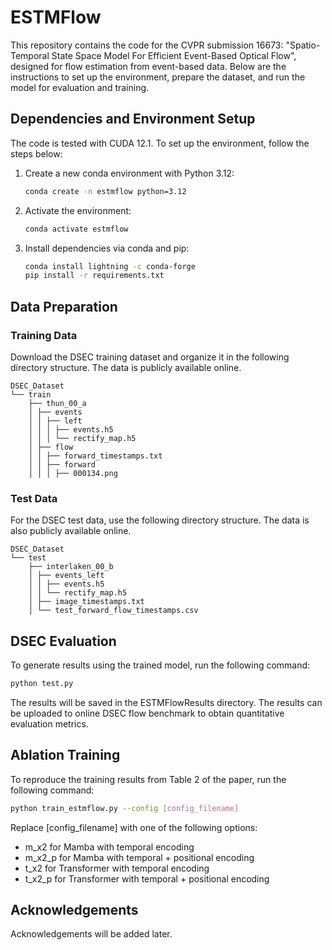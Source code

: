 # ESTMFlow

This repository contains the code for the CVPR submission 16673: "Spatio-Temporal State Space Model For Efficient Event-Based Optical Flow", designed for flow estimation from event-based data. Below are the instructions to set up the environment, prepare the dataset, and run the model for evaluation and training.

## Dependencies and Environment Setup

The code is tested with CUDA 12.1. To set up the environment, follow the steps below:

1. Create a new conda environment with Python 3.12:

    ```bash
    conda create -n estmflow python=3.12
    ```

2. Activate the environment:

    ```bash
    conda activate estmflow
    ```

3. Install dependencies via conda and pip:

    ```bash
    conda install lightning -c conda-forge
    pip install -r requirements.txt
    ```

## Data Preparation

### Training Data

Download the DSEC training dataset and organize it in the following directory structure. The data is publicly available online.
```
DSEC_Dataset 
└── train 
    ├── thun_00_a 
    │ ├── events 
    │ │ ├── left 
    │ │ │ ├── events.h5 
    │ │ │ └── rectify_map.h5 
    │ ├── flow 
    │ │ ├── forward_timestamps.txt 
    │ │ ├── forward 
    │ │ │ ├── 000134.png
```

### Test Data

For the DSEC test data, use the following directory structure. The data is also publicly available online.

```
DSEC_Dataset 
└── test 
    ├── interlaken_00_b 
    │ ├── events_left 
    │ │ ├── events.h5 
    │ │ └── rectify_map.h5 
    │ ├── image_timestamps.txt 
    │ └── test_forward_flow_timestamps.csv
```

## DSEC Evaluation

To generate results using the trained model, run the following command:

```bash
python test.py
```
The results will be saved in the ESTMFlowResults directory. The results can be uploaded to online DSEC flow benchmark to obtain quantitative evaluation metrics. 

## Ablation Training

To reproduce the training results from Table 2 of the paper, run the following command:

```bash
python train_estmflow.py --config [config_filename]
```

Replace [config_filename] with one of the following options:

- m_x2 for Mamba with temporal encoding
- m_x2_p for Mamba with temporal + positional encoding
- t_x2 for Transformer with temporal encoding
- t_x2_p for Transformer with temporal + positional encoding

## Acknowledgements

Acknowledgements will be added later.